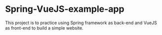 # Spring-VueJS-example-app

This project is to practice using Spring framework as back-end and VueJS as front-end to build a simple website.
